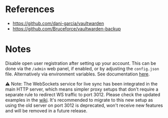 # References

- https://github.com/dani-garcia/vaultwarden
- https://github.com/Bruceforce/vaultwarden-backup

# Notes

Disable open user registration after setting up your account. This can be done via the `/admin` web panel, if enabled, or by adjusting the `config.json` file. Alternatively via environment variables. See documentation [here](https://github.com/dani-garcia/vaultwarden/wiki/Disable-registration-of-new-users).

⚠️ Note: The WebSockets service for live sync has been integrated in the main HTTP server, which means simpler proxy setups that don't require a separate rule to redirect WS traffic to port 3012. Please check the updated examples in the [wiki](https://github.com/dani-garcia/vaultwarden/wiki/Proxy-examples). It's recommended to migrate to this new setup as using the old server on port 3012 is deprecated, won't receive new features and will be removed in a future release.
